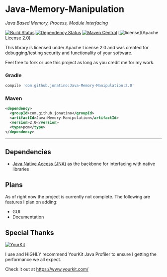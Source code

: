 # Java-Memory-Manipulation
_Java Based Memory, Process, Module Interfacing_

[![Build Status](https://travis-ci.org/Jonatino/Java-Memory-Manipulation.svg?branch=master)](https://travis-ci.org/Jonatino/Java-Memory-Manipulation)
[![Dependency Status](https://www.versioneye.com/user/projects/578b0d13c3d40f004982a121/badge.svg?style=flat)](https://www.versioneye.com/user/projects/578b0d13c3d40f004982a121)
[![Maven Central](https://maven-badges.herokuapp.com/maven-central/com.github.jonatino/Java-Memory-Manipulation/badge.svg)](https://maven-badges.herokuapp.com/maven-central/com.github.jonatino/Java-Memory-Manipulation)
[![license](https://img.shields.io/github/license/Jonatino/Java-Memory-Manipulation.svg?style=flat)](Apache License 2.0)

This library is licensed under Apache License 2.0 and was created for debugging/testing security and functionality of your software.

Feel free to fork or use this project as long as you credit me for my work.

### Gradle
```groovy
compile 'com.github.jonatino:Java-Memory-Manipulation:2.0'
```

### Maven
```xml
<dependency>
  <groupId>com.github.jonatino</groupId>
  <artifactId>Java-Memory-Manipulation</artifactId>
  <version>2.0</version>
  <type>pom</type>
</dependency>
```

---

## Dependencies

- [Java Native Access (JNA)](https://github.com/java-native-access/jna) as the backbone for interfacing with native libraries

## Plans

As of right now the project is currently not complete. The following are features I plan on adding:
 - GUI
 - Documentation
 
## Special Thanks

[![YourKit](https://www.yourkit.com/images/yklogo.png)](https://www.yourkit.com/java/profiler/index.jsp)

I use and HIGHLY recommend YourKit Java Profiler to ensure I getting the performance we all expect.

Check it out at https://www.yourkit.com/
